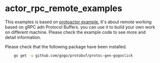 # actor_rpc_remote_examples

This examples is based on [protoactor example](https://github.com/AsynkronIT/protoactor-go#networking--remoting),
It's about remote working based on gRPC adn Protocol Buffers. you can use it to build your own work on different
machine. Please check the example code to see more and detail information.

Please check that the following package have been installed.
```bash
    go get -u github.com/gogo/protobuf/protoc-gen-gogoslick
```